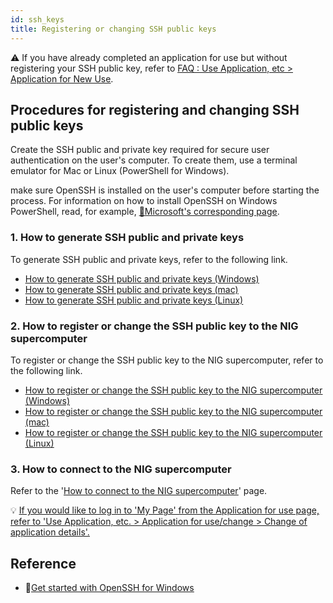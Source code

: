 ```yaml
---
id: ssh_keys
title: Registering or changing SSH public keys
---
```


&#x26A0;  If you have already completed an application for use but without registering your SSH public key, refer to [<u>FAQ : Use Application, etc > Application for New Use</u>](/faq/faq_NewUser_registration/#🆀-when-applying-for-new-use-i-applied-for-use-without-entering-my-ssh-public-key-in-the-usage-registration-application-form-i-have-already-completed-the-application-for-use-but-without-registering-my-ssh-public-key-what-should-i-do).



## Procedures for registering and changing SSH public keys

Create the SSH public and private key required for secure user authentication on the user's computer.
To create them, use a terminal emulator for Mac or Linux (PowerShell for Windows).

make sure OpenSSH is installed on the user's computer before starting the process. For information on how to install OpenSSH on Windows PowerShell, read, for example, [&#x1f517;<u>Microsoft's corresponding page</u>](https://docs.microsoft.com/en-us/windows-server/administration/openssh/openssh_install_firstuse).



### 1. How to generate SSH public and private keys

To generate SSH public and private keys, refer to the following link.
- [<u>How to generate SSH public and private keys (Windows)</u>](/application/ssh_keys_ssh-keygen_win)
- [<u>How to generate SSH public and private keys (mac)</u>](/application/ssh_keys_ssh-keygen_mac)
- [<u>How to generate SSH public and private keys (Linux)</u>](/application/ssh_keys_ssh-keygen_linux)



### 2. How to register or change the SSH public key to the NIG supercomputer

To register or change the SSH public key to the NIG supercomputer, refer to the following link.
- [<u>How to register or change the SSH public key to the NIG supercomputer (Windows)</u>](/application/ssh_keys_register_win)
- [<u>How to register or change the SSH public key to the NIG supercomputer (mac)</u>](/application/ssh_keys_register_mac)
- [<u>How to register or change the SSH public key to the NIG supercomputer (Linux)</u>](/application/ssh_keys_register_linux)


### 3. How to connect to the NIG supercomputer

Refer to the '[<u>How to connect to the NIG supercomputer</u>](/application/ssh_keys_connect_NIGsupercomputer)' page.

&#x1f4a1; [<u>If you would like to log in to 'My Page' from the Application for use page, refer to 'Use Application, etc. > Application for use/change > Change of application details'.</u>](/application/registration/#change-of-application-detailsv)



## Reference

- &#x1f517;<u><a href="https://learn.microsoft.com/en-gb/windows-server/administration/openssh/openssh_install_firstuse?source=recommendations&tabs=gui">Get started with OpenSSH for Windows</a></u>

